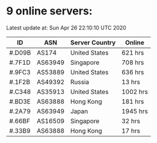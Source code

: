 # 9 online servers:

Latest update at: Sun Apr 26 22:10:10 UTC 2020

| ID | ASN | Server Country | Online |
| -- | --- | -------------- | ------ |
| #.D09B | AS174 | United States | 621 hrs |
| #.7F1D | AS63949 | Singapore | 708 hrs |
| #.9FC3 | AS53889 | United States | 636 hrs |
| #.1F2B | AS49392 | Russia | 13 hrs |
| #.C348 | AS35913 | United States | 1002 hrs |
| #.BD3E | AS63888 | Hong Kong | 181 hrs |
| #.2A79 | AS63949 | Japan | 1945 hrs |
| #.66BF | AS16509 | Singapore | 32 hrs |
| #.33B9 | AS63888 | Hong Kong | 17 hrs |

